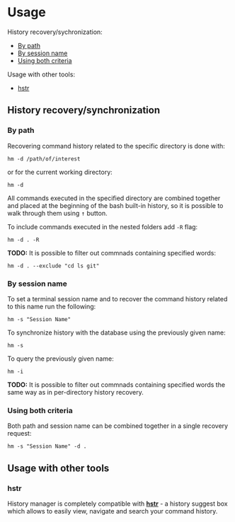 # Usage

History recovery/sychronization:
- [By path](#by-path)
- [By session name](#by-session-name)
- [Using both criteria](#using-both-criteria)

Usage with other tools: 
- [hstr](#hstr)

## History recovery/synchronization 
### By path

Recovering command history related to the specific directory is done with:

```Shell
hm -d /path/of/interest
```
or for the current working directory:

```Shell
hm -d
```

All commands executed in the specified directory are combined together and placed at the beginning of the bash built-in history, so it is possible to walk through them using <kbd>&#8593;</kbd> button.

To include commands executed in the nested folders add `-R` flag: 

```Shell
hm -d . -R
```

**TODO:** It is possible to filter out commnads containing specified words:
```Shell
hm -d . --exclude "cd ls git"
```

### By session name 

To set a terminal session name and to recover the command history related to this name run the following:
```Shell
hm -s "Session Name"
```

To synchronize history with the database using the previously given name:
```Shell
hm -s
```

To query the previously given name:
```Shell
hm -i
```

**TODO:** It is possible to filter out commnads containing specified words the same way as in per-directory history recovery.


### Using both criteria

Both path and session name can be combined together in a single recovery request:
```Shell
hm -s "Session Name" -d .
```
## Usage with other tools

### hstr

History manager is completely compatible with [**hstr**](https://github.com/dvorka/hstr) - a history suggest box which allows to easily view, navigate and search your command history. 
